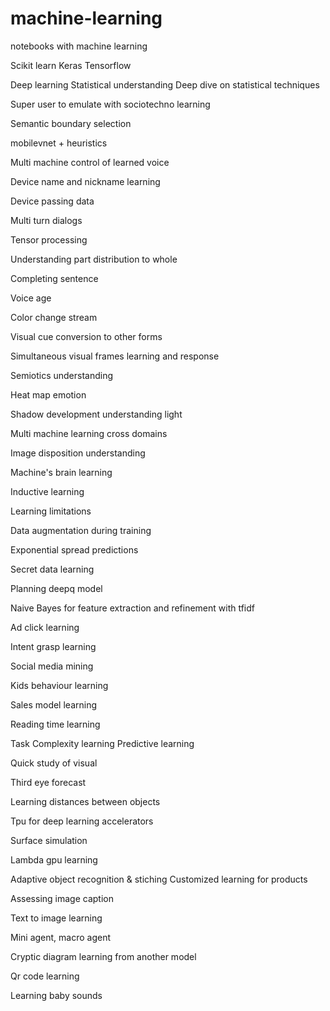# machine-learning
notebooks with machine learning

Scikit learn
Keras
Tensorflow

Deep learning 
Statistical understanding 
Deep dive on statistical techniques

Super user to emulate with sociotechno learning 

Semantic boundary selection 

mobilevnet + heuristics 

Multi machine control of learned voice

Device name and nickname learning

Device passing data

Multi turn dialogs

Tensor processing 

Understanding part distribution to whole

Completing sentence

Voice age

Color change stream

Visual cue conversion to other forms

Simultaneous visual frames learning and response 

Semiotics understanding 

Heat map emotion

Shadow development understanding light

Multi machine learning cross domains

Image disposition understanding 

Machine's brain learning 

Inductive learning 

Learning limitations 

Data augmentation during training

Exponential spread predictions 

Secret data learning 

Planning deepq model

Naive Bayes for feature extraction and refinement with tfidf

Ad click learning

Intent grasp learning

Social media mining

Kids behaviour learning 

Sales model learning 

Reading time learning 

Task Complexity learning 
Predictive learning

Quick study of visual

Third eye forecast

Learning distances between objects

Tpu for deep learning accelerators

Surface simulation 

Lambda gpu learning

Adaptive object recognition & stiching
Customized learning for products

Assessing image caption

Text to image learning 

Mini agent, macro agent

Cryptic diagram learning from another model

Qr code learning

Learning baby sounds
